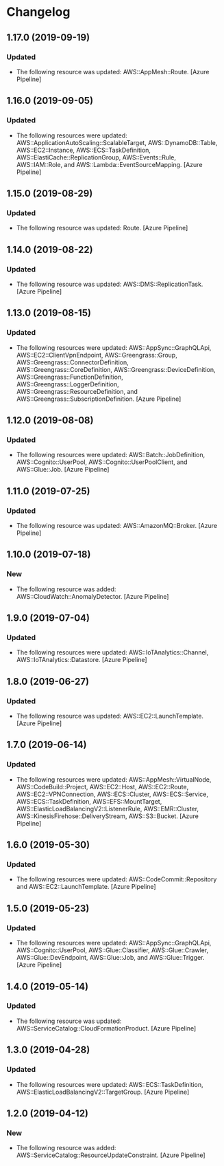 # Changelog


## 1.17.0 (2019-09-19)

### Updated

* The following resource was updated: AWS::AppMesh::Route. [Azure Pipeline]


## 1.16.0 (2019-09-05)

### Updated

* The following resources were updated: AWS::ApplicationAutoScaling::ScalableTarget, AWS::DynamoDB::Table, AWS::EC2::Instance,                AWS::ECS::TaskDefinition, AWS::ElastiCache::ReplicationGroup, AWS::Events::Rule, AWS::IAM::Role, and AWS::Lambda::EventSourceMapping. [Azure Pipeline]


## 1.15.0 (2019-08-29)

### Updated

* The following resource was updated: Route. [Azure Pipeline]


## 1.14.0 (2019-08-22)

### Updated

* The following resource was updated: AWS::DMS::ReplicationTask. [Azure Pipeline]


## 1.13.0 (2019-08-15)

### Updated

* The following resources were updated: AWS::AppSync::GraphQLApi, AWS::EC2::ClientVpnEndpoint, AWS::Greengrass::Group, 			AWS::Greengrass::ConnectorDefinition, 			AWS::Greengrass::CoreDefinition, 			AWS::Greengrass::DeviceDefinition, 			AWS::Greengrass::FunctionDefinition, 			AWS::Greengrass::LoggerDefinition, 			AWS::Greengrass::ResourceDefinition, and 			AWS::Greengrass::SubscriptionDefinition. [Azure Pipeline]


## 1.12.0 (2019-08-08)

### Updated

* The following resources were updated: AWS::Batch::JobDefinition, AWS::Cognito::UserPool,                AWS::Cognito::UserPoolClient, and AWS::Glue::Job. [Azure Pipeline]


## 1.11.0 (2019-07-25)

### Updated

* The following resource was updated: AWS::AmazonMQ::Broker. [Azure Pipeline]


## 1.10.0 (2019-07-18)

### New

* The following resource was added: AWS::CloudWatch::AnomalyDetector. [Azure Pipeline]


## 1.9.0 (2019-07-04)

### Updated

* The following resources were updated: AWS::IoTAnalytics::Channel, AWS::IoTAnalytics::Datastore. [Azure Pipeline]


## 1.8.0 (2019-06-27)

### Updated

* The following resource was updated: AWS::EC2::LaunchTemplate. [Azure Pipeline]


## 1.7.0 (2019-06-14)

### Updated

* The following resources were updated: AWS::AppMesh::VirtualNode,                AWS::CodeBuild::Project, AWS::EC2::Host, AWS::EC2::Route, AWS::EC2::VPNConnection,                AWS::ECS::Cluster, AWS::ECS::Service, AWS::ECS::TaskDefinition,                AWS::EFS::MountTarget, AWS::ElasticLoadBalancingV2::ListenerRule, AWS::EMR::Cluster,                AWS::KinesisFirehose::DeliveryStream, AWS::S3::Bucket. [Azure Pipeline]


## 1.6.0 (2019-05-30)

### Updated

* The following resources were updated: AWS::CodeCommit::Repository and                AWS::EC2::LaunchTemplate. [Azure Pipeline]


## 1.5.0 (2019-05-23)

### Updated

* The following resources were updated: AWS::AppSync::GraphQLApi, AWS::Cognito::UserPool, AWS::Glue::Classifier, AWS::Glue::Crawler, AWS::Glue::DevEndpoint, AWS::Glue::Job, and AWS::Glue::Trigger. [Azure Pipeline]


## 1.4.0 (2019-05-14)

### Updated

* The following resource was updated: AWS::ServiceCatalog::CloudFormationProduct. [Azure Pipeline]


## 1.3.0 (2019-04-28)

### Updated

* The following resources were updated: AWS::ECS::TaskDefinition, AWS::ElasticLoadBalancingV2::TargetGroup. [Azure Pipeline]


## 1.2.0 (2019-04-12)

### New

* The following resource was added: AWS::ServiceCatalog::ResourceUpdateConstraint. [Azure Pipeline]


